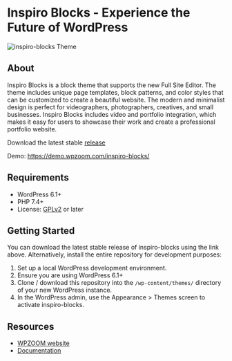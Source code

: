 # Inspiro Blocks - Experience the Future of WordPress

![inspiro-blocks Theme](https://demo.wpzoom.com/inspiro-blocks/wp-content/themes/inspiro-blocks/assets/admin/img/theme_logo.png)

## About

Inspiro Blocks is a block theme that supports the new Full Site Editor. The theme includes unique page templates, block patterns, and color styles that can be customized to create a beautiful website. The modern and minimalist design is perfect for videographers, photographers, creatives, and small businesses. Inspiro Blocks includes video and portfolio integration, which makes it easy for users to showcase their work and create a professional portfolio website.

Download the latest stable [release](https://github.com/wpzoom/inspiro-blocks/releases)

Demo: https://demo.wpzoom.com/inspiro-blocks/

## Requirements

- WordPress 6.1+
- PHP 7.4+
- License: [GPLv2](http://www.gnu.org/licenses/gpl-2.0.html) or later

## Getting Started

You can download the latest stable release of inspiro-blocks using the link above. Alternatively, install the entire repository for development purposes:

1. Set up a local WordPress development environment.
2. Ensure you are using WordPress 6.1+
3. Clone / download this repository into the `/wp-content/themes/` directory of your new WordPress instance.
4. In the WordPress admin, use the Appearance > Themes screen to activate inspiro-blocks.


## Resources

- [WPZOOM website](https://www.wpzoom.com/)
- [Documentation](https://www.wpzoom.com/documentation/inspiro-blocks/)
